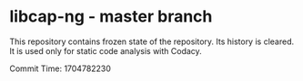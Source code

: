 # libcap-ng - master branch

This repository contains frozen state of the repository.
Its history is cleared. It is used only for static code
analysis with Codacy.

Commit Time: 1704782230